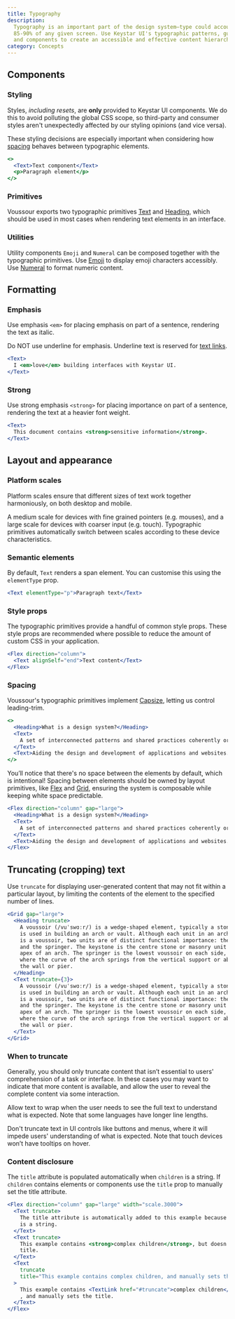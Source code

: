 ```yaml
---
title: Typography
description:
  Typography is an important part of the design system—type could account for
  85-90% of any given screen. Use Keystar UI's typographic patterns, guidelines,
  and components to create an accessible and effective content hierarchy.
category: Concepts
---
```


## Components

### Styling

Styles, _including resets_, are **only** provided to Keystar UI components. We
do this to avoid polluting the global CSS scope, so third-party and consumer
styles aren't unexpectedly affected by our styling opinions (and vice versa).

These styling decisions are especially important when considering how
[spacing](#spacing) behaves between typographic elements.

```jsx {% live=true %}
<>
  <Text>Text component</Text>
  <p>Paragraph element</p>
</>
```

### Primitives

Voussour exports two typographic primitives [Text](/package/typography/text) and
[Heading](/package/typography/heading), which should be used in most cases when
rendering text elements in an interface.

### Utilities

Utility components `Emoji` and `Numeral` can be composed together with the
typographic primitives. Use [Emoji](/package/typography/emoji) to display emoji
characters accessibly. Use [Numeral](/package/typography/numeral) to format
numeric content.

## Formatting

### Emphasis

Use emphasis `<em>` for placing emphasis on part of a sentence, rendering the
text as italic.

Do NOT use underline for emphasis. Underline text is reserved for
[text links](/package/link/text-link).

```jsx {% live=true %}
<Text>
  I <em>love</em> building interfaces with Keystar UI.
</Text>
```

### Strong

Use strong emphasis `<strong>` for placing importance on part of a sentence,
rendering the text at a heavier font weight.

```jsx {% live=true %}
<Text>
  This document contains <strong>sensitive information</strong>.
</Text>
```

## Layout and appearance

### Platform scales

Platform scales ensure that different sizes of text work together harmoniously,
on both desktop and mobile.

A medium scale for devices with fine grained pointers (e.g. mouses), and a large
scale for devices with coarser input (e.g. touch). Typographic primitives
automatically switch between scales according to these device characteristics.

### Semantic elements

By default, `Text` renders a span element. You can customise this using the
`elementType` prop.

```jsx {% live=true %}
<Text elementType="p">Paragraph text</Text>
```

### Style props

The typographic primitives provide a handful of common style props. These style
props are recommended where possible to reduce the amount of custom CSS in your
application.

```jsx {% live=true %}
<Flex direction="column">
  <Text alignSelf="end">Text content</Text>
</Flex>
```

### Spacing

Voussour's typographic primitives implement
[Capsize](https://seek-oss.github.io/capsize/), letting us control leading-trim.

```jsx {% live=true %}
<>
  <Heading>What is a design system?</Heading>
  <Text>
    A set of interconnected patterns and shared practices coherently organised.
  </Text>
  <Text>Aiding the design and development of applications and websites.</Text>
</>
```

You’ll notice that there's no space between the elements by default, which is
intentional! Spacing between elements should be owned by layout primitives, like
[Flex](/package/layout/flex) and [Grid](/package/layout/grid), ensuring the
system is composable while keeping white space predictable.

```jsx {% live=true %}
<Flex direction="column" gap="large">
  <Heading>What is a design system?</Heading>
  <Text>
    A set of interconnected patterns and shared practices coherently organised.
  </Text>
  <Text>Aiding the design and development of applications and websites.</Text>
</Flex>
```

## Truncating (cropping) text

Use `truncate` for displaying user-generated content that may not fit within a
particular layout, by limiting the contents of the element to the specified
number of lines.

```jsx {% live=true %}
<Grid gap="large">
  <Heading truncate>
    A voussoir (/vuˈswɑːr/) is a wedge-shaped element, typically a stone, which
    is used in building an arch or vault. Although each unit in an arch or vault
    is a voussoir, two units are of distinct functional importance: the keystone
    and the springer. The keystone is the centre stone or masonry unit at the
    apex of an arch. The springer is the lowest voussoir on each side, located
    where the curve of the arch springs from the vertical support or abutment of
    the wall or pier.
  </Heading>
  <Text truncate={3}>
    A voussoir (/vuˈswɑːr/) is a wedge-shaped element, typically a stone, which
    is used in building an arch or vault. Although each unit in an arch or vault
    is a voussoir, two units are of distinct functional importance: the keystone
    and the springer. The keystone is the centre stone or masonry unit at the
    apex of an arch. The springer is the lowest voussoir on each side, located
    where the curve of the arch springs from the vertical support or abutment of
    the wall or pier.
  </Text>
</Grid>
```

### When to truncate

Generally, you should only truncate content that isn’t essential to users'
comprehension of a task or interface. In these cases you may want to indicate
that more content is available, and allow the user to reveal the complete
content via some interaction.

Allow text to wrap when the user needs to see the full text to understand what
is expected. Note that some languages have longer line lengths.

Don't truncate text in UI controls like buttons and menus, where it will impede
users' understanding of what is expected. Note that touch devices won’t have
tooltips on hover.

### Content disclosure

The `title` attribute is populated automatically when `children` is a string. If
`children` contains elements or components use the `title` prop to manually set
the title attribute.

<!-- prettier is fighting itself -->
<!-- prettier-ignore -->
```jsx {% live=true %}
<Flex direction="column" gap="large" width="scale.3000">
  <Text truncate>
    The title attribute is automatically added to this example because children
    is a string.
  </Text>
  <Text truncate>
    This example contains <strong>complex children</strong>, but doesn't set a
    title.
  </Text>
  <Text
    truncate
    title="This example contains complex children, and manually sets the title."
  >
    This example contains <TextLink href="#truncate">complex children</TextLink>
    , and manually sets the title.
  </Text>
</Flex>
```
